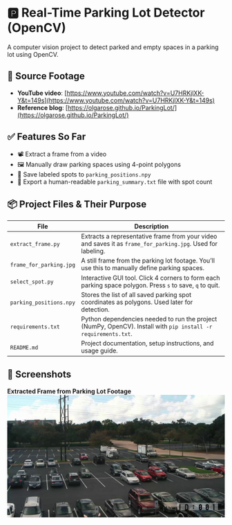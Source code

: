 # 🅿️ Real-Time Parking Lot Detector (OpenCV)

A computer vision project to detect parked and empty spaces in a parking lot using OpenCV.

## 🎥 Source Footage

- **YouTube video**: [https://www.youtube.com/watch?v=U7HRKjlXK-Y&t=149s](https://www.youtube.com/watch?v=U7HRKjlXK-Y&t=149s)  
- **Reference blog**: [https://olgarose.github.io/ParkingLot/](https://olgarose.github.io/ParkingLot/)

## ✅ Features So Far

- 📽️ Extract a frame from a video
- 🖼️ Manually draw parking spaces using 4-point polygons
- 💾 Save labeled spots to `parking_positions.npy`
- 📄 Export a human-readable `parking_summary.txt` file with spot count

## 📦 Project Files & Their Purpose

| File                             | Description |
|----------------------------------|-------------|
| `extract_frame.py`               | Extracts a representative frame from your video and saves it as `frame_for_parking.jpg`. Used for labeling. |
| `frame_for_parking.jpg`          | A still frame from the parking lot footage. You’ll use this to manually define parking spaces. |
| `select_spot.py`                 | Interactive GUI tool. Click 4 corners to form each parking space polygon. Press `s` to save, `q` to quit. |
| `parking_positions.npy`          | Stores the list of all saved parking spot coordinates as polygons. Used later for detection. |
| `requirements.txt`               | Python dependencies needed to run the project (NumPy, OpenCV). Install with `pip install -r requirements.txt`. |
| `README.md`                      | Project documentation, setup instructions, and usage guide. |

## 📸 Screenshots

**Extracted Frame from Parking Lot Footage**   
![Parking Lot Frame](./Data/frame_for_parking.jpg)
